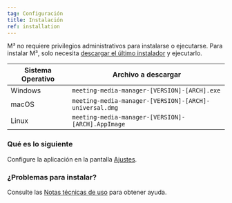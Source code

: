 ```yaml
---
tag: Configuración
title: Instalación
ref: installation
---
```


M³ no requiere privilegios administrativos para instalarse o ejecutarse. Para instalar M³, solo necesita [descargar el último instalador](%7B%7Bsite.github%7D%7D/releases/latest) y ejecutarlo.

Sistema Operativo | Archivo a descargar
--- | ---
Windows | `meeting-media-manager-[VERSION]-[ARCH].exe`
macOS | `meeting-media-manager-[VERSION]-[ARCH]-universal.dmg`
Linux | `meeting-media-manager-[VERSION]-[ARCH].AppImage`

### Qué es lo siguiente

Configure la aplicación en la pantalla [Ajustes](%7B%7Bpage.lang%7D%7D/#configuration).

### ¿Problemas para instalar?

Consulte las [Notas técnicas de uso](%7B%7Bpage.lang%7D%7D/#usage-notes) para obtener ayuda.
